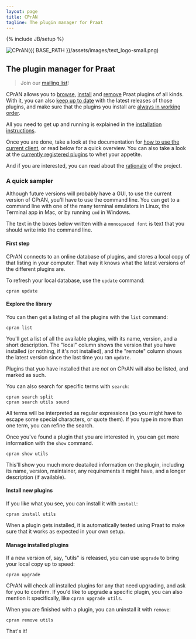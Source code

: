 ```yaml
---
layout: page
title: CPrAN
tagline: The plugin manager for Praat
---
```

{% include JB/setup %}

![CPrAN]({{ BASE_PATH }}/assets/images/text_logo-small.png)

The plugin manager for Praat
----------------------------

> Join our [mailing list](https://groups.google.com/forum/#!forum/cpran)!

CPrAN allows you to [browse][search], [install][] and [remove][] Praat plugins
of all kinds. With it, you can also [keep up to date][upgrade] with the latest
releases of those plugins, and make sure that the plugins you install are
[always in working order][test].

[search]:  /docs/commands/search
[install]: /docs/commands/install
[remove]:  /docs/commands/remove
[upgrade]: /docs/commands/upgrade
[test]:    /docs/commands/test

All you need to get up and running is explained in the [installation
instructions][install client].

[install client]: /clients/cpran#installation

Once you are done, take a look at the documentation for [how to use the current
client][cpran], or read below for a quick overview. You can also take a look
at the [currently registered plugins][plugin list] to whet your appetite.

[cpran]: /docs/cpran
[plugin list]: /plugins

And if you are interested, you can read about the [rationale][] of the project.

[rationale]: /2015/03/18/rationale

### A quick sampler

Although future versions will probably have a GUI, to use the current version
of CPrAN, you'll have to use the command line. You can get to a command line
with one of the many terminal emulators in Linux, the Terminal app in Mac, or
by running `cmd` in Windows.

The text in the boxes below written with a `monospaced font` is text that you
should write into the command line.

#### First step

CPrAN connects to an online database of plugins, and stores a local copy of
that listing in your computer. That way it knows what the latest versions of
the different plugins are.

To refresh your local database, use the `update` command:

    cpran update

#### Explore the library

You can then get a listing of all the plugins with the `list` command:

    cpran list

You'll get a list of all the available plugins, with its name, version, and
a short description. The "local" column shows the version that you have
installed (or nothing, if it's not installed), and the "remote" column shows the
latest version since the last time you ran `update`.

Plugins that yuo have installed that are _not_ on CPrAN will also be listed, and
marked as such.

You can also search for specific terms with `search`:

    cpran search split
    cpran search utils sound

All terms will be interpreted as regular expressions (so you might have to
escape some special characters, or quote them). If you type in more than one
term, you can refine the search.

Once you've found a plugin that you are interested in, you can get more
information with the `show` command.

    cpran show utils

This'll show you much more deatailed information on the plugin, including its
name, version, maintainer, any requirements it might have, and a longer
description (if available).

#### Install new plugins

If you like what you see, you can install it with `install`:

    cpran install utils

When a plugin gets installed, it is automatically tested using Praat to make
sure that it works as expected in your own setup.

#### Manage installed plugins

If a new version of, say, "utils" is released, you can use `upgrade` to bring
your local copy up to speed:

    cpran upgrade

CPrAN will check all installed plugins for any that need upgrading, and ask
for you to confirm. If you'd like to upgrade a specific plugin, you can also
mention it specifically, like `cpran upgrade utils`.

When you are finished with a plugin, you can uninstall it with `remove`:

    cpran remove utils

That's it!
